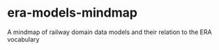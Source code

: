 # era-models-mindmap
A mindmap of railway domain data models and their relation to the ERA vocabulary
